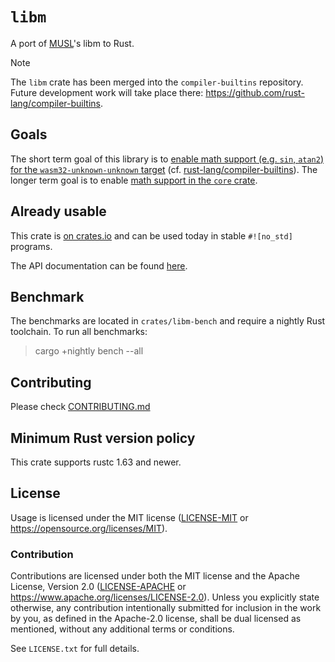 # `libm`

A port of [MUSL]'s libm to Rust.

> [!NOTE]  
> The `libm` crate has been merged into the `compiler-builtins` repository. Future
> development work will take place there: https://github.com/rust-lang/compiler-builtins.

[MUSL]: https://musl.libc.org/

## Goals

The short term goal of this library is to [enable math support (e.g. `sin`, `atan2`) for the
`wasm32-unknown-unknown` target][wasm] (cf. [rust-lang/compiler-builtins][pr]). The longer
term goal is to enable [math support in the `core` crate][core].

[wasm]: https://github.com/rust-lang/libm/milestone/1
[pr]: https://github.com/rust-lang/compiler-builtins/pull/248
[core]: https://github.com/rust-lang/libm/milestone/2

## Already usable

This crate is [on crates.io] and can be used today in stable `#![no_std]` programs.

The API documentation can be found [here](https://docs.rs/libm).

[on crates.io]: https://crates.io/crates/libm

## Benchmark
[benchmark]: #benchmark

The benchmarks are located in `crates/libm-bench` and require a nightly Rust toolchain.
To run all benchmarks:

> cargo +nightly bench --all

## Contributing

Please check [CONTRIBUTING.md](CONTRIBUTING.md)

## Minimum Rust version policy

This crate supports rustc 1.63 and newer.

## License

Usage is licensed under the MIT license ([LICENSE-MIT](LICENSE-MIT) or
https://opensource.org/licenses/MIT).


### Contribution

Contributions are licensed under both the MIT license and the Apache License,
Version 2.0 ([LICENSE-APACHE](LICENSE-APACHE) or
https://www.apache.org/licenses/LICENSE-2.0). Unless you explicitly state
otherwise, any contribution intentionally submitted for inclusion in the work
by you, as defined in the Apache-2.0 license, shall be dual licensed as
mentioned, without any additional terms or conditions.

See `LICENSE.txt` for full details.
